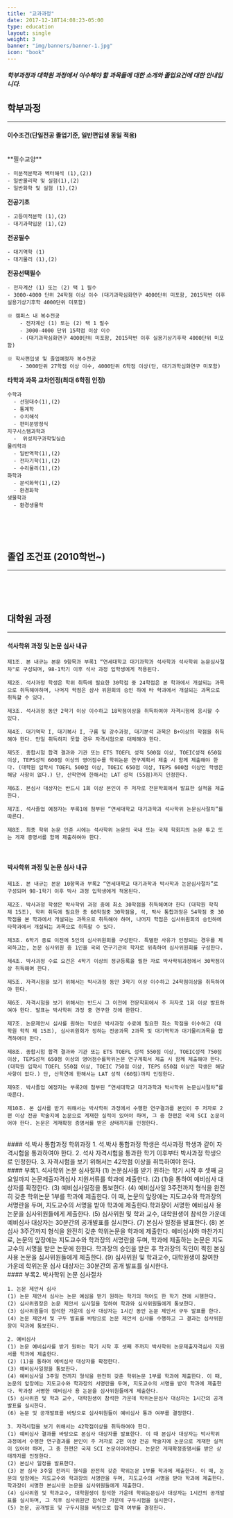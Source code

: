 ```yaml
---
title: "교과과정"
date: 2017-12-18T14:08:23-05:00
type: education
layout: single
weight: 3
banner: "img/banners/banner-1.jpg"
icon: "book"
---
```

##### 학부과정과 대학원 과정에서 이수해야 할 과목들에 대한 소개와 졸업요건에 대한 안내입니다.
<!--more-->

## 학부과정
----------
#### 이수조건(단일전공 졸업기준, 일반편입생 동일 적용)
<br>
**필수교양**

	- 미분적분학과 벡터해석 (1),(2))
    - 일반물리학 및 실험(1),(2)
	- 일반화학 및 실험 (1),(2)

**전공기초**

	- 고등미적분학 (1),(2) 
	- 대기과학입문 (1),(2) 

**전공필수**

	- 대기역학 (1) 
	- 대기물리 (1),(2) 

**전공선택필수**

	- 전자계산 (1) 또는 (2) 택 1 필수
	- 3000-4000 단위 24학점 이상 이수 (대기과학심화연구 4000단위 미포함, 2015학번 이후 실용기상기후학 4000단위 미포함)
 
 	※ 캠퍼스 내 복수전공 
    	- 전자계산 (1) 또는 (2) 택 1 필수 
    	- 3000-4000 단위 15학점 이상 이수 
		- (대기과학심화연구 4000단위 미포함, 2015학번 이후 실용기상기후학 4000단위 미포함)

	※ 학사편입생 및 졸업예정자 복수전공 
		- 3000단위 27학점 이상 이수, 4000단위 6학점 이상(단, 대기과학심화연구 미포함) 

**타학과 과목 교차인정(최대 6학점 인정)**

	수학과 
	  - 선형대수(1),(2)
	  - 통계학
	  - 수치해석
	  - 편미분방정식 
	지구시스템과학과
	  -  위성지구과학및실습 
	물리학과 
	  - 일반역학(1),(2)
	  - 전자기학(1),(2)
	  - 수리물리(1),(2) 
	화학과 
	  - 분석화학(1),(2)
	  - 환경화학 
	생물학과
	  - 환경생물학 
<br>
<br>
<br>

## 졸업 조건표 (2010학번~)
-------------------------

<div class='image'>
<img src="../../img/graduation_requirement_table.png" class="img-responsive" alt="">
</div>

<br>
<br>
<br>

## 대학원 과정
-------------

#### 석사학위 과정 및 논문 심사 내규
	제1조. 본 내규는 본문 9항목과 부록1 “연세대학교 대기과학과 석사학과 석사학위 논문심사절차"로 구성되며, 98-1학기 이후 석사 과정 입학생에게 적용된다.

	제2조. 석사과정 학생은 학위 취득에 필요한 30학점 중 24학점은 본 학과에서 개설되는 과목으로 취득해야하며, 나머지 학점은 삼사 위원회의 승인 하에 타 학과에서 개설되는 과목으로 취득할 수 있다.

	제3조. 석사과정 동안 2학기 이상 이수하고 18학점이상을 취득하여야 자격시험에 응시할 수 있다.

	제4조. 대기역학 I, 대기복사 I, 구름 및 강수과정, 대기분석 과목은 B+이상의 학점을 취득해야 한다. 만일 취득하지 못할 경우 자격시험으로 대체해야 한다. 

	제5조. 종합시험 합격 결과와 기관 또는 ETS TOEFL 성적 500점 이상, TOEIC성적 650점 이상, TEPS성적 600점 이상의 영어점수를 학위논문 연구계획서 제출 시 함께 제출해야 한다. (대학원 입학시 TOEFL 500점 이상, TOEIC 650점 이상, TEPS 600점 이상인 학생은 해당 사항이 없다.) 단, 산학연에 한해서는 LAT 성적 (55점)까지 인정한다.

	제6조. 본심사 대상자는 반드시 1회 이상 본인이 주 저자로 전문학회에서 발표한 실적을 제출한다.

	제7조. 석사졸업 예정자는 부록1에 첨부된 “연세대학교 대기과학과 석사학위 논문심사절차”를 따른다.

	제8조. 최종 학위 논문 인준 시에는 석사학위 논문의 국내 또는 국제 학회지의 논문 투고 또는 게재 증명서를 함께 제출하여야 한다.

<br>

#### 박사학위 과정 및 논문 심사 내규
	제1조. 본 내규는 본문 10항목과 부록2 “연세대학교 대기과학과 박사학과 논문심사절차”로 구성되며 98-1학기 이후 박사 과정 입학생에게 적용된다. 
    
	제2조. 박사과정 학생은 박사학위 과정 중에 최소 30학점을 취득해여야 한다 (대학원 학칙 제 15조), 학위 취득에 필요한 총 60학점중 30학점을, 석, 박사 통합과정은 54학점 중 30학점을 본 학과에서 개설되는 과목으로 취득해야 하며, 나머지 학점은 심사위원회의 승인하에 타학과에서 개설되는 과목으로 취득할 수 있다.

	제3조. 6학기 종료 이전에 5인의 심사위원회를 구성한다. 특별한 사유가 인정되는 경우를 제외하고는, 논문 심사위원 중 1인을 국외 연구기관의 학자로 위촉하여 심사위원회를 구성한다.

	제4조. 박사과정 수료 요건은 4학기 이상의 정규등록을 필한 자로 박사학위과정에서 30학점이상 취득해여 한다.
    
	제5조. 자격시험을 보기 위해서는 박사과정 동안 3학기 이상 이수하고 24학점이상을 취득하여야 한다.
    
	제6조. 자격시험을 보기 위해서는 반드시 그 이전에 전문학회에서 주 저자로 1회 이상 발표하여야 한다. 발표는 박사학위 과정 중 연구한 것에 한한다. 
    
	제7조. 논문제안서 심사를 원하는 학생은 박사과정 수료에 필요한 최소 학점을 이수하고 (대학원 학칙 제 15조), 심사위원회가 정하는 전공과목 2과목 및 대기역학과 대기물리과목을 합격하여야 한다.
    
	제8조. 종합시험 합격 결과와 기관 또는 ETS TOEFL 성적 550점 이상, TOEIC성적 750점 이상, TEPS성적 650점 이상의 영어점수를학위논문 연구계획서 제출 시 함께 제출해야 한다. (대학원 입학시 TOEFL 550점 이상, TOEIC 750점 이상, TEPS 650점 이상인 학생은 해당 사항이 없다.) 단, 산학연에 한해서는 LAT 성적 (60점)까지 인정한다.
    
	제9조. 박사졸업 예정자는 부록2에 첨부된 “연세대학교 대기과학과 박사학위 논문심사절차”를 따른다.
    
	제10조. 본 심사를 받기 위해서는 박사학위 과정에서 수행한 연구결과를 본인이 주 저자로 2편 이상 전공 학술지에 논문으로 게재한 실적이 있어야 하며, 그 중 한편은 국제 SCI 논문이어야 한다. 논문은 게재확정 증명서를 받은 상태까지를 인정한다.
<br>
#### 석.박사 통합과정 학위과정
	1. 석.박사 통합과정 학생은 석사과정 학생과 같이 자격시험을 통과하여야 한다.
	2. 석사 자격시험을 통과한 학기 이후부터 박사과정 학생으로 인정한다.
	3. 자격시험을 보기 위해서는 42학점 이상을 취득하여야 한다.
<br>
#### 부록1. 석사학위 논문 심사절차
    (1) 논문심사를 받기 원하는 학기 시작 후 셋째 금요일까지 논문제출자격심사 지원서류를 학과에 제출한다. 
    (2) (1)을 통하여 예비심사 대상자를 확정한다. 
    (3) 예비심사일정을 통보한다. 
    (4) 예비심사일 3주전까지 형식을 완전히 갖춘 학위논문 1부를 학과에 제출한다. 이 때, 논문의 앞장에는 지도교수와 학과장의 서명란을 두며, 지도교수의 서명을 받아 학과에 제출한다.학과장이 서명한 예비심사 용 논문을 심사위원들에게 제출한다. 
    (5) 심사위원 및 학과 교수, 대학원생이 참석한 가운데 예비심사 대상자는 30분간의 공개발표를 실시한다. 
    (7) 본심사 일정을 발표한다. 
    (8) 본심사 3주간까지 형식을 완전히 갖춘 학위논문을 학과에 제출한다. 예비심사와 마찬가지로, 논문의 앞장에는 지도교수와 학과장의 서명란을 두며, 학과에 제출하는 논문은 지도교수의 서명을 받은 논문에 한한다. 학과장의 승인을 받은 후 학과장의 직인이 찍힌 본심사용 논문을 심사위원들에게 제출한다.
    (9) 심사위원 및 학과교수, 대학원생이 참여한 가운데 학위논문 심사 대상자는 30분간의 공개 발표를 실시한다. 
<br>
#### 부록2. 박사학위 논문 심사절차

    1. 논문 제안서 심사 
	(1) 논문 제안서 심사는 논문 예심을 받기 원하는 학기의 적어도 한 학기 전에 시행한다. 
    (2) 심사위원장은 논문 제안서 심사일을 정하여 학과와 심사위원들에게 통보한다.
	(3) 심사위원들이 참석한 가운데 심사 대상자는 1시간 동안 논문 제안서 구두 발표를 한다.
	(4) 논문 제안서 및 구두 발표를 바탕으로 논문 제안서 심사를 수행하고 그 결과는 심사위원장이 학과에 통보한다. 
  
	2. 예비심사 
	(1) 논문 예비심사를 받기 원하는 학기 시작 후 셋째 주까지 박사학위 논문제출자격심사 지원서를 학과에 제출한다.
    (2) (1)을 통하여 예비심사 대상자를 확정한다. 
    (3) 예비심사일정을 통보한다.
    (4) 예비심사일 3주일 전까지 형식을 완전히 갖춘 학위논문 1부를 학과에 제출한다. 이 때, 논문의 앞장에는 지도교수와 학과장의 서명란을 두며, 지도교수의 서명을 받아 학과에 제출한다. 학과장 서명한 예비심사 용 논문을 심사위원들에게 제출한다.
	(5) 심사위원 및 학과 교수, 대학원생이 참석한 가운데 학위논문심사 대상자는 1시간의 공개 발표를 실시한다. 
	(6) 논문 및 공개발표를 바탕으로 심사위원들이 예비심사 통과 여부를 결정한다. 
  
	3. 자격시험을 보기 위해서는 42학점이상을 취득하여야 한다. 
	(1) 예비심사 결과를 바탕으로 본심사 대상자를 발표한다. 이 때 본심사 대상자는 박사학위 과정에서 수행한 연구결과를 본인이 주 저자로 2편 이상 전공 학술지에 논문으로 게재한 실적이 있어야 하며, 그 중 한편은 국제 SCI 논문이어야한다. 논문은 게재확정증명서를 받은 상태까지를 인정한다.
	(2) 본심사 일정을 발표한다. 
	(3) 본 심사 3주일 전까지 형식을 완전히 갖춘 학위논문 1부를 학과에 제출한다. 이 때, 논문의 앞장에는 지도교수와 학과장의 서명란을 두며, 지도교수의 서명을 받아 학과에 제출한다. 학과장이 서명한 본심사용 논문을 심사위원들에게 제출한다. 
    (4) 심사위원 및 학과교수, 대학원생이 참석한 가운데 학위논문심사 대상자는 1시간의 공개발표를 실시하며, 그 직후 심사위원만 참석한 가운데 구두시험을 실시한다. 
    (5) 논문, 공개발표 및 구두시험을 바탕으로 합격 여부를 결정한다. 
<br>
<br>
